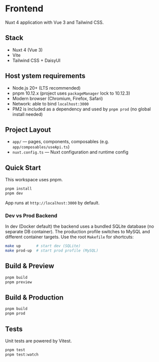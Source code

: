 # Frontend

Nuxt 4 application with Vue 3 and Tailwind CSS.

## Stack
- Nuxt 4 (Vue 3)
- Vite
- Tailwind CSS + DaisyUI

## Host ystem requirements
- Node.js 20+ (LTS recommended)
- pnpm 10.12.x (project uses `packageManager` lock to 10.12.3)
- Modern browser (Chromium, Firefox, Safari)
- Network: able to bind `localhost:3000`
- PM2 is included as a dependency and used by `pnpm prod` (no global install needed)

## Project Layout
- `app/` — pages, components, composables (e.g. `app/composables/useApi.ts`)
- `nuxt.config.ts` — Nuxt configuration and runtime config

## Quick Start
This workspace uses pnpm.

```bash
pnpm install
pnpm dev
```

App runs at `http://localhost:3000` by default.

### Dev vs Prod Backend
In dev (Docker default) the backend uses a bundled SQLite database (no separate DB container). The production profile switches to MySQL and different container targets. Use the root `Makefile` for shortcuts:

```bash
make up       # start dev (SQLite)
make prod-up  # start prod profile (MySQL)
```

## Build & Preview
```bash
pnpm build
pnpm preview
```

## Build & Production
```bash
pnpm build
pnpm prod
```

## Tests
Unit tests are powered by Vitest.

```bash
pnpm test
pnpm test:watch
```
